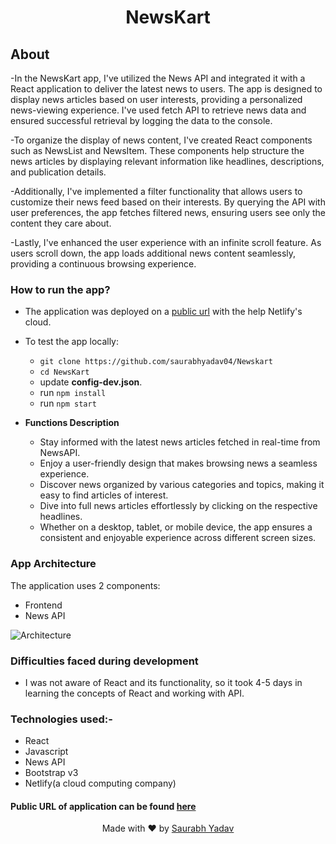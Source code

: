 <h1 align="center">NewsKart</h1>


## About
-In the NewsKart app, I've utilized the News API and integrated it with a React application to deliver the latest news to users. The app is designed to display news articles based on user interests, providing a personalized news-viewing experience. I've used fetch API to retrieve news data and ensured successful retrieval by logging the data to the console.

-To organize the display of news content, I've created React components such as NewsList and NewsItem. These components help structure the news articles by displaying relevant information like headlines, descriptions, and publication details.

-Additionally, I've implemented a filter functionality that allows users to customize their news feed based on their interests. By querying the API with user preferences, the app fetches filtered news, ensuring users see only the content they care about.

-Lastly, I've enhanced the user experience with an infinite scroll feature. As users scroll down, the app loads additional news content seamlessly, providing a continuous browsing experience.
 
### How to run the app?
- The application was deployed on a [public url](https://newskartbysaurabh.netlify.app/) with the help Netlify's cloud.
- To test the app locally:
  - `git clone https://github.com/saurabhyadav04/Newskart`
  - `cd NewsKart`
  - update **config-dev.json**.
  - run `npm install`
  - run `npm start`

- **Functions Description**
  - Stay informed with the latest news articles fetched in real-time from NewsAPI.
  - Enjoy a user-friendly design that makes browsing news a seamless experience.
  - Discover news organized by various categories and topics, making it easy to find articles of interest.
  - Dive into full news articles effortlessly by clicking on the respective headlines.
  - Whether on a desktop, tablet, or mobile device, the app ensures a consistent and enjoyable experience across different screen sizes.
 
 
 
 
### App Architecture
The application uses 2 components:
- Frontend
- News API
 
![Architecture](./img/arc.png)
 

### Difficulties faced during development
- I was not aware of React and its functionality, so it took 4-5 days in learning the concepts of React and working with API. 
### Technologies used:-
- React
- Javascript
- News API
- Bootstrap v3
- Netlify(a cloud computing company)

#### Public URL of application can be found [here](https://newskartbysaurabh.netlify.app/)



<p align="center"> Made with ❤ by <a href="https://github.com/saurabhshadow">Saurabh Yadav</a></p>
